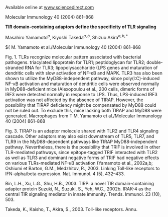 
Available online at www.sciencedirect.com

Molecular Immunology 40 (2004) 861–868

**TIR domain-containing adaptors define the specificity of TLR signaling**

Masahiro Yamamoto${}^{a}$, Kiyoshi Takeda${}^{a,b}$, Shizuo Akira${}^{a,b,*}$

${
M. Yamamoto et al./Molecular Immunology 40 (2004) 861–868

Fig. 1. TLRs recognize molecular pattern associated with bacterial pathogens. triacylated lipoprotein for TLR1; peptidoglycan for TLR2; double-stranded RNA for TLR3; lipopolysaccharide (LPS
genes and maturation of dendritic cells with slow activation
of NF-κB and MAPK. TLR3 has also been shown to utilize
the MyD88-independent pathway, since poly(I:C)-induced
NF-κB activation and maturation of dendritic cells were
observed normally in MyD88-deficient mice (Alexopoulou
et al., 200
cells, dimeric forms of IRF3 were detected normally in response to LPS. Thus, LPS-induced IRF3 activation was not affected by the absence of TIRAP. However, the possibility that TIRAP deficiency might be compensated by MyD88 could not be ruled out. To exclude this, mice lacking both TIRAP and MyD88 were generated. Macrophages from T
M. Yamamoto et al./Molecular Immunology 40 (2004) 861–868

Fig. 3. TIRAP is an adaptor molecule shared with TLR2 and TLR4 signaling cascade. Other adaptors may also exist downstream of TLR5, TLR7, and TLR9 in the MyD88-dependent pathways like TIRAP
MyD88-independent pathway. Nevertheless, there is the possibility that TRIF is involved in other TLR-mediated pathways, since epitope-tagged TRIF interacted with TLR2 as well as TLR3 and dominant negative forms of TRIF had negative effects on various TLRs-mediated NF-κB activation (Yamamoto et al., 2002a,b; Oshiumi et
Barton, G.M., Medzhitov, R., 2003. Linking Toll-like receptors to IFN-alpha/beta expression. Nat. Immunol. 4 (5), 432–433.

Bin, L.H., Xu, L.G., Shu, H.B., 2003. TIRP: a novel TIR domain-containing adapter protein
Suzuki, N., Suzuki, S., Yeh, W.C., 2002b. IRAK-4 as the central TIR signaling mediator in innate immunity. Trends. Immunol. 23 (10), 503.

Takeda, K., Kaisho, T., Akira, S., 2003. Toll-like receptors. Annu.